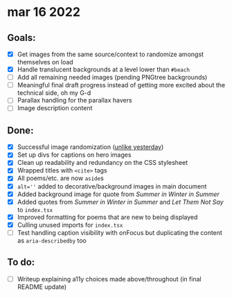 # mar 16 2022

## Goals:
- [x] Get images from the same source/context to randomize amongst themselves on load
- [x] Handle translucent backgrounds at a level lower than `#beach`
- [ ] Add all remaining needed images (pending PNGtree backgrounds)
- [ ] Meaningful final draft progress instead of getting more excited about the technical side, oh my G-d
- [ ] Parallax handling for the parallax havers
- [ ] Image description content 

## Done:
- [x] Successful image randomization ([unlike yesterday](0220315.md))
- [x] Set up divs for captions on hero images
- [x] Clean up readability and redundancy on the CSS stylesheet
- [x] Wrapped titles with `<cite>` tags
- [x] All poems/etc. are now `aside`s
- [x] `alt=''` added to decorative/background images in main document 
- [x] Added background image for quote from *Summer in Winter in Summer*
- [x] Added quotes from *Summer in Winter in Summer* and *Let Them Not Say* to `index.tsx`
- [x] Improved formatting for poems that are new to being displayed
- [x] Culling unused imports for `index.tsx`
- [ ] Test handling caption visibility with onFocus but duplicating the content as `aria-describedby` too 

## To do:
- [ ] Writeup explaining a11y choices made above/throughout (in final README update)